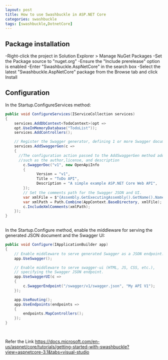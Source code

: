 ```yaml
---
layout: post
title: How to use Swashbuckle in ASP.NET Core
categories: swashbuckle
tags: [swashbuckle,DotnetCore]
---
```


## Package installation

-Right-click the project in Solution Explorer > Manage NuGet Packages
-Set the Package source to "nuget.org"
-Ensure the "Include prerelease" option is enabled
-Enter "Swashbuckle.AspNetCore" in the search box
-Select the latest "Swashbuckle.AspNetCore" package from the Browse tab and click Install

## Configuration
In the Startup.ConfigureServices method:
``` C#
public void ConfigureServices(IServiceCollection services)
{
    services.AddDbContext<TodoContext>(opt =>
    opt.UseInMemoryDatabase("TodoList"));
    services.AddControllers();

    // Register the Swagger generator, defining 1 or more Swagger documents
    services.AddSwaggerGen(c =>
    {
      //The configuration action passed to the AddSwaggerGen method adds information 
      //such as the author,license, and description
        c.SwaggerDoc("v1", new OpenApiInfo
        {
              Version = "v1",
              Title = "ToDo API",
              Description = "A simple example ASP.NET Core Web API",
        });
        // Set the comments path for the Swagger JSON and UI.
        var xmlFile = $"{Assembly.GetExecutingAssembly().GetName().Name}.xml";
        var xmlPath = Path.Combine(AppContext.BaseDirectory, xmlFile);
        c.IncludeXmlComments(xmlPath);
    });
}
    
```
In the Startup.Configure method, enable the middleware for serving the generated JSON document and the Swagger UI:
``` C#
public void Configure(IApplicationBuilder app)
{
    // Enable middleware to serve generated Swagger as a JSON endpoint.
    app.UseSwagger();

    // Enable middleware to serve swagger-ui (HTML, JS, CSS, etc.),
    // specifying the Swagger JSON endpoint.
    app.UseSwaggerUI(c =>
    {
        c.SwaggerEndpoint("/swagger/v1/swagger.json", "My API V1");
    });

    app.UseRouting();
    app.UseEndpoints(endpoints =>
    {
        endpoints.MapControllers();
    });
}

    
```
Refer the Link
<https://docs.microsoft.com/en-us/aspnet/core/tutorials/getting-started-with-swashbuckle?view=aspnetcore-3.1&tabs=visual-studio>